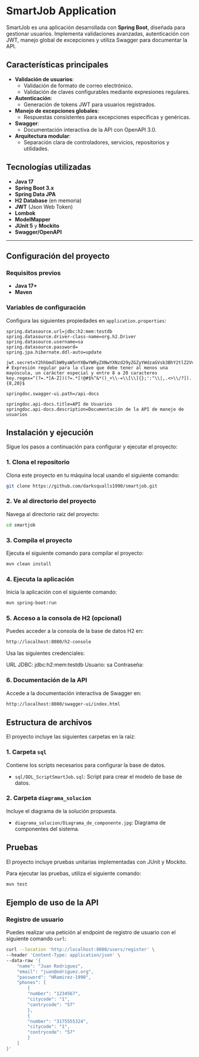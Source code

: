 # SmartJob Application

SmartJob es una aplicación desarrollada con **Spring Boot**, diseñada para gestionar usuarios. Implementa validaciones avanzadas, autenticación con JWT, manejo global de excepciones y utiliza Swagger para documentar la API.

## Características principales

- **Validación de usuarios**:
  - Validación de formato de correo electrónico.
  - Validación de claves configurables mediante expresiones regulares.
- **Autenticación**:
  - Generación de tokens JWT para usuarios registrados.
- **Manejo de excepciones globales**:
  - Respuestas consistentes para excepciones específicas y genéricas.
- **Swagger**:
  - Documentación interactiva de la API con OpenAPI 3.0.
- **Arquitectura modular**:
  - Separación clara de controladores, servicios, repositorios y utilidades.
## Tecnologías utilizadas


- **Java 17**
- **Spring Boot 3.x**
- **Spring Data JPA**
- **H2 Database** (en memoria)
- **JWT** (Json Web Token)
- **Lombok**
- **ModelMapper**
- **JUnit 5** y **Mockito**
- **Swagger/OpenAPI**

---

## Configuración del proyecto

### Requisitos previos

- **Java 17+**
- **Maven**

### Variables de configuración

Configura las siguientes propiedades en `application.properties`:

```properties
spring.datasource.url=jdbc:h2:mem:testdb
spring.datasource.driver-class-name=org.h2.Driver
spring.datasource.username=sa
spring.datasource.password=
spring.jpa.hibernate.ddl-auto=update

jwt.secret=Y2hhbmdlbW9yaW5nYXBwYWRyZXNwYXNzd29yZGZyYWdzaGVsb3BhY2tlZ2Vvc3Rh
# Expresión regular para la clave que debe tener al menos una mayúscula, un carácter especial y entre 8 a 20 caracteres
key.regex=^(?=.*[A-Z])(?=.*[!@#$%^&*()_+\\-=\\[\\]{};':"\\|,.<>\\/?]).{8,20}$

springdoc.swagger-ui.path=/api-docs

springdoc.api-docs.title=API de Usuarios
springdoc.api-docs.description=Documentación de la API de manejo de usuarios
```


## Instalación y ejecución

Sigue los pasos a continuación para configurar y ejecutar el proyecto:

### 1. Clona el repositorio

Clona este proyecto en tu máquina local usando el siguiente comando:

```bash
git clone https://github.com/darksqualls1990/smartjob.git
```

### 2. Ve al directorio del proyecto
Navega al directorio raíz del proyecto:

```bash
cd smartjob
```

### 3. Compila el proyecto
Ejecuta el siguiente comando para compilar el proyecto:

```bash
mvn clean install
```
### 4. Ejecuta la aplicación
Inicia la aplicación con el siguiente comando:

```bash
mvn spring-boot:run
```

### 5. Acceso a la consola de H2 (opcional)
Puedes acceder a la consola de la base de datos H2 en:

```bash
http://localhost:8080/h2-console
```
Usa las siguientes credenciales:

URL JDBC: jdbc:h2:mem:testdb
Usuario: sa
Contraseña:

### 6. Documentación de la API
Accede a la documentación interactiva de Swagger en:

```bash
http://localhost:8080/swagger-ui/index.html
```

## Estructura de archivos

El proyecto incluye las siguientes carpetas en la raíz:

### 1. Carpeta `sql`
Contiene los scripts necesarios para configurar la base de datos.

- `sql/DDL_ScriptSmartJob.sql`: Script para crear el modelo de base de datos.

### 2. Carpeta `diagrama_solucion`
Incluye el diagrama de la solución propuesta.

- `diagrama_solucion/Diagrama_de_componente.jpg`: Diagrama de componentes del sistema.

## Pruebas
El proyecto incluye pruebas unitarias implementadas con JUnit y Mockito.

Para ejecutar las pruebas, utiliza el siguiente comando:

```bash
mvn test
```

## Ejemplo de uso de la API

### Registro de usuario

Puedes realizar una petición al endpoint de registro de usuario con el siguiente comando `curl`:

```bash
curl --location 'http://localhost:8080/users/register' \
--header 'Content-Type: application/json' \
--data-raw '{
    "name": "Juan Rodriguez",
    "email": "juan@odriguez.org",
    "password": "HRamirez-1990",
    "phones": [
        {
        "number": "1234567",
        "citycode": "1",
        "contrycode": "57"
        },
        {
        "number": "3175555324",
        "citycode": "1",
        "contrycode": "57"
        }
    ]
}'

```
